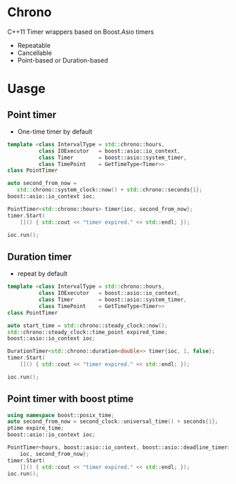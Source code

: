 # Chrono
C++11 Timer wrappers based on Boost.Asio timers

* Repeatable
* Cancellable
* Point-based or Duration-based

# Uasge
## Point timer
* One-time timer by default

```c++
template <class IntervalType = std::chrono::hours,
          class IOExecutor   = boost::asio::io_context,
          class Timer        = boost::asio::system_timer,
          class TimePoint    = GetTimeType<Timer>>
class PointTimer
```

```c++
auto second_from_now =
   std::chrono::system_clock::now() + std::chrono::seconds{1};
boost::asio::io_context ioc;

PointTimer<std::chrono::hours> timer{ioc, second_from_now};
timer.Start(
    []() { std::cout << "timer expired." << std::endl; }); 

ioc.run();
```

## Duration timer
* repeat by default
```c++
template <class IntervalType = std::chrono::hours,
          class IOExecutor   = boost::asio::io_context,
          class Timer        = boost::asio::system_timer,
          class TimePoint    = GetTimeType<Timer>>
class PointTimer
```

```c++
auto start_time = std::chrono::steady_clock::now();
std::chrono::steady_clock::time_point expired_time;
boost::asio::io_context ioc;

DurationTimer<std::chrono::duration<double>> timer{ioc, 1, false};
timer.Start(
    []() { std::cout << "timer expired." << std::endl; });

ioc.run();
```

## Point timer with boost ptime
```c++
using namespace boost::posix_time;
auto second_from_now = second_clock::universal_time() + seconds{1};
ptime expire_time;
boost::asio::io_context ioc;

PointTimer<hours, boost::asio::io_context, boost::asio::deadline_timer> timer{
    ioc, second_from_now};
timer.Start(
    []() { std::cout << "timer expired." << std::endl; });
ioc.run();
```
